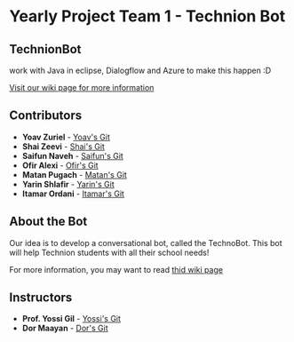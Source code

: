 # Yearly Project Team 1 - Technion Bot

TechnionBot
------------------------------
work with Java in eclipse, Dialogflow and Azure to make this happen :D

[Visit our wiki page for more information](https://github.com/TechnionYP5779/team1-bot/wiki)

## Contributors
* **Yoav Zuriel** - [Yoav's Git](https://github.com/yoavz1997/)
* **Shai Zeevi** - [Shai's Git](https://github.com/shaizeevi/)
* **Saifun Naveh** - [Saifun's Git](https://github.com/saifun)
* **Ofir Alexi** - [Ofir's Git](https://github.com/ofiralexi/)
* **Matan Pugach** - [Matan's Git](https://github.com/matanpugach/)
* **Yarin Shlafir** - [Yarin's Git](https://github.com/yarinsh/)
* **Itamar Ordani** - [Itamar's Git](https://github.com/itamaror/)

## About the Bot
Our idea is to develop a conversational bot, called the TechnoBot. This bot will help Technion students with all their school needs!

For more information, you may want to read [thid wiki page](https://github.com/TechnionYP5779/team1-bot/wiki/TechnoBot)

## Instructors
* **Prof. Yossi Gil** - [Yossi's Git](https://github.com/yossigil/)
* **Dor Maayan** - [Dor's Git](https://github.com/dormaayan/)


